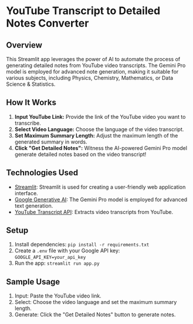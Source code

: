 # YouTube Transcript to Detailed Notes Converter

## Overview

This Streamlit app leverages the power of AI to automate the process of generating detailed notes from YouTube video transcripts. The Gemini Pro model is employed for advanced note generation, making it suitable for various subjects, including Physics, Chemistry, Mathematics, or Data Science & Statistics.

## How It Works

1. **Input YouTube Link:** Provide the link of the YouTube video you want to transcribe.
2. **Select Video Language:** Choose the language of the video transcript.
3. **Set Maximum Summary Length:** Adjust the maximum length of the generated summary in words.
4. **Click "Get Detailed Notes":** Witness the AI-powered Gemini Pro model generate detailed notes based on the video transcript!

## Technologies Used

- [Streamlit](https://www.streamlit.io/): Streamlit is used for creating a user-friendly web application interface.
- [Google Generative AI](https://cloud.google.com/ai): The Gemini Pro model is employed for advanced text generation.
- [YouTube Transcript API](https://github.com/jdepoix/youtube-transcription-api): Extracts video transcripts from YouTube.

## Setup

1. Install dependencies: `pip install -r requirements.txt`
2. Create a `.env` file with your Google API key: `GOOGLE_API_KEY=your_api_key`
3. Run the app: `streamlit run app.py`

## Sample Usage

1. Input: Paste the YouTube video link.
2. Select: Choose the video language and set the maximum summary length.
3. Generate: Click the "Get Detailed Notes" button to generate notes.
